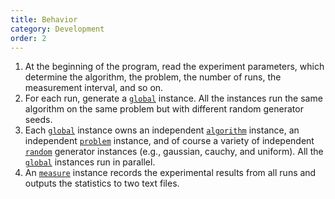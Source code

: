 ```yaml
---
title: Behavior
category: Development
order: 2
---
```


<object data="../../images/OFEC_activity_diagram.svg" type="image/svg+xml" width="500"></object>

1. At the beginning of the program, read the experiment parameters, which determine the algorithm, the problem, the number of runs, the measurement interval, and so on.
1. For each run, generate a [`global`](../../Core/global) instance. All the instances run the same algorithm on the same problem but with different random generator seeds.
1. Each [`global`](../../Core/global) instance owns an independent [`algorithm`](../../Core/algorithm/algorithm) instance, an independent [`problem`](../../Core/problem/problem) instance, and of course a variety of independent [`random`](../../Utility/random) generator instances (e.g., gaussian, cauchy, and uniform). All the [`global`](../../Core/global) instances run in parallel.
1. An [`measure`](../../Core/measure) instance records the experimental results from all runs and outputs the statistics to two text files.